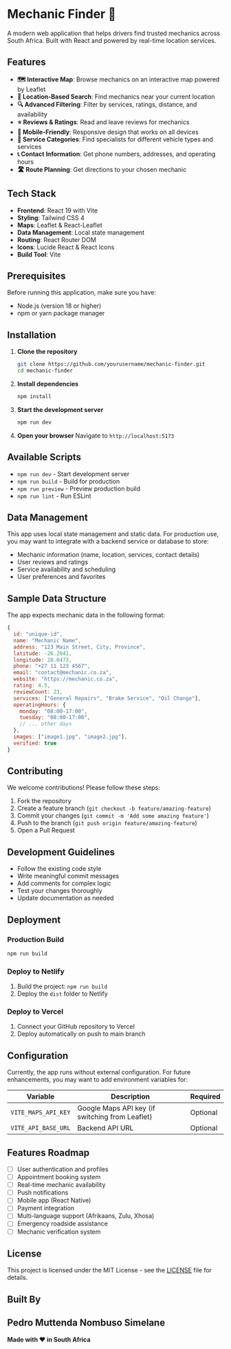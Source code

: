 # Mechanic Finder 🔧

A modern web application that helps drivers find trusted mechanics across South Africa. Built with React and powered by real-time location services.

## Features

- **🗺️ Interactive Map**: Browse mechanics on an interactive map powered by Leaflet
- **📍 Location-Based Search**: Find mechanics near your current location
- **🔍 Advanced Filtering**: Filter by services, ratings, distance, and availability
- **⭐ Reviews & Ratings**: Read and leave reviews for mechanics
- **📱 Mobile-Friendly**: Responsive design that works on all devices
- **🚗 Service Categories**: Find specialists for different vehicle types and services
- **📞 Contact Information**: Get phone numbers, addresses, and operating hours
- **🛣️ Route Planning**: Get directions to your chosen mechanic

## Tech Stack

- **Frontend**: React 19 with Vite
- **Styling**: Tailwind CSS 4
- **Maps**: Leaflet & React-Leaflet
- **Data Management**: Local state management
- **Routing**: React Router DOM
- **Icons**: Lucide React & React Icons
- **Build Tool**: Vite

## Prerequisites

Before running this application, make sure you have:

- Node.js (version 18 or higher)
- npm or yarn package manager

## Installation

1. **Clone the repository**
   ```bash
   git clone https://github.com/yourusername/mechanic-finder.git
   cd mechanic-finder
   ```

2. **Install dependencies**
   ```bash
   npm install
   ```

3. **Start the development server**
   ```bash
   npm run dev
   ```

4. **Open your browser**
   Navigate to `http://localhost:5173`

## Available Scripts

- `npm run dev` - Start development server
- `npm run build` - Build for production
- `npm run preview` - Preview production build
- `npm run lint` - Run ESLint

## Data Management

This app uses local state management and static data. For production use, you may want to integrate with a backend service or database to store:

- Mechanic information (name, location, services, contact details)
- User reviews and ratings
- Service availability and scheduling
- User preferences and favorites

## Sample Data Structure

The app expects mechanic data in the following format:

```javascript
{
  id: "unique-id",
  name: "Mechanic Name",
  address: "123 Main Street, City, Province",
  latitude: -26.2041,
  longitude: 28.0473,
  phone: "+27 11 123 4567",
  email: "contact@mechanic.co.za",
  website: "https://mechanic.co.za",
  rating: 4.5,
  reviewCount: 23,
  services: ["General Repairs", "Brake Service", "Oil Change"],
  operatingHours: {
    monday: "08:00-17:00",
    tuesday: "08:00-17:00",
    // ... other days
  },
  images: ["image1.jpg", "image2.jpg"],
  verified: true
}
```

## Contributing

We welcome contributions! Please follow these steps:

1. Fork the repository
2. Create a feature branch (`git checkout -b feature/amazing-feature`)
3. Commit your changes (`git commit -m 'Add some amazing feature'`)
4. Push to the branch (`git push origin feature/amazing-feature`)
5. Open a Pull Request

## Development Guidelines

- Follow the existing code style
- Write meaningful commit messages
- Add comments for complex logic
- Test your changes thoroughly
- Update documentation as needed

## Deployment

### Production Build
```bash
npm run build
```

### Deploy to Netlify
1. Build the project: `npm run build`
2. Deploy the `dist` folder to Netlify

### Deploy to Vercel
1. Connect your GitHub repository to Vercel
2. Deploy automatically on push to main branch

## Configuration

Currently, the app runs without external configuration. For future enhancements, you may want to add environment variables for:

| Variable | Description | Required |
|----------|-------------|----------|
| `VITE_MAPS_API_KEY` | Google Maps API key (if switching from Leaflet) | Optional |
| `VITE_API_BASE_URL` | Backend API URL | Optional |

## Features Roadmap

- [ ] User authentication and profiles
- [ ] Appointment booking system
- [ ] Real-time mechanic availability
- [ ] Push notifications
- [ ] Mobile app (React Native)
- [ ] Payment integration
- [ ] Multi-language support (Afrikaans, Zulu, Xhosa)
- [ ] Emergency roadside assistance
- [ ] Mechanic verification system

## License

This project is licensed under the MIT License - see the [LICENSE](LICENSE) file for details.

## Built By
Pedro Muttenda
 Nombuso Simelane
---

**Made with ❤️ in South Africa**